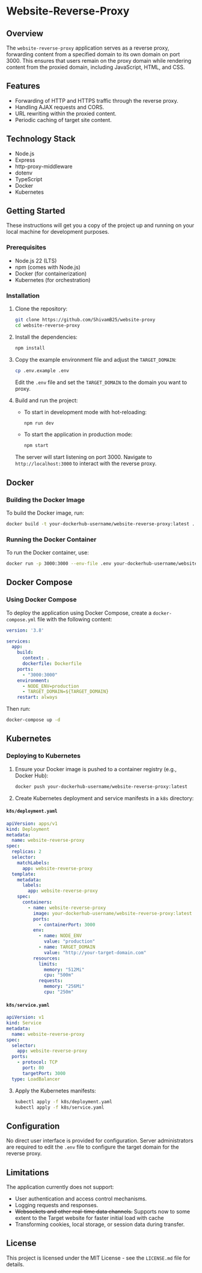 
# Website-Reverse-Proxy

## Overview

The `website-reverse-proxy` application serves as a reverse proxy, forwarding content from a specified domain to its own domain on port 3000. This ensures that users remain on the proxy domain while rendering content from the proxied domain, including JavaScript, HTML, and CSS.

## Features

- Forwarding of HTTP and HTTPS traffic through the reverse proxy.
- Handling AJAX requests and CORS.
- URL rewriting within the proxied content.
- Periodic caching of target site content.

## Technology Stack

- Node.js
- Express
- http-proxy-middleware
- dotenv
- TypeScript
- Docker
- Kubernetes

## Getting Started

These instructions will get you a copy of the project up and running on your local machine for development purposes.

### Prerequisites

- Node.js 22 (LTS)
- npm (comes with Node.js)
- Docker (for containerization)
- Kubernetes (for orchestration)

### Installation

1. Clone the repository:

   ```bash
   git clone https://github.com/ShivamB25/website-proxy
   cd website-reverse-proxy
   ```

2. Install the dependencies:

   ```bash
   npm install
   ```

3. Copy the example environment file and adjust the `TARGET_DOMAIN`:

   ```bash
   cp .env.example .env
   ```

   Edit the `.env` file and set the `TARGET_DOMAIN` to the domain you want to proxy.

4. Build and run the project:

   - To start in development mode with hot-reloading:

     ```bash
     npm run dev
     ```

   - To start the application in production mode:

     ```bash
     npm start
     ```

   The server will start listening on port 3000. Navigate to `http://localhost:3000` to interact with the reverse proxy.

## Docker

### Building the Docker Image

To build the Docker image, run:

```bash
docker build -t your-dockerhub-username/website-reverse-proxy:latest .
```

### Running the Docker Container

To run the Docker container, use:

```bash
docker run -p 3000:3000 --env-file .env your-dockerhub-username/website-reverse-proxy:latest
```

## Docker Compose

### Using Docker Compose

To deploy the application using Docker Compose, create a `docker-compose.yml` file with the following content:

```yaml
version: '3.8'

services:
  app:
    build:
      context: .
      dockerfile: Dockerfile
    ports:
      - "3000:3000"
    environment:
      - NODE_ENV=production
      - TARGET_DOMAIN=${TARGET_DOMAIN}
    restart: always
```

Then run:

```bash
docker-compose up -d
```

## Kubernetes

### Deploying to Kubernetes

1. Ensure your Docker image is pushed to a container registry (e.g., Docker Hub):

   ```bash
   docker push your-dockerhub-username/website-reverse-proxy:latest
   ```

2. Create Kubernetes deployment and service manifests in a `k8s` directory:

#### `k8s/deployment.yaml`

```yaml
apiVersion: apps/v1
kind: Deployment
metadata:
  name: website-reverse-proxy
spec:
  replicas: 2
  selector:
    matchLabels:
      app: website-reverse-proxy
  template:
    metadata:
      labels:
        app: website-reverse-proxy
    spec:
      containers:
        - name: website-reverse-proxy
          image: your-dockerhub-username/website-reverse-proxy:latest
          ports:
            - containerPort: 3000
          env:
            - name: NODE_ENV
              value: "production"
            - name: TARGET_DOMAIN
              value: "http://your-target-domain.com"
          resources:
            limits:
              memory: "512Mi"
              cpu: "500m"
            requests:
              memory: "256Mi"
              cpu: "250m"
```

#### `k8s/service.yaml`

```yaml
apiVersion: v1
kind: Service
metadata:
  name: website-reverse-proxy
spec:
  selector:
    app: website-reverse-proxy
  ports:
    - protocol: TCP
      port: 80
      targetPort: 3000
  type: LoadBalancer
```

3. Apply the Kubernetes manifests:

   ```bash
   kubectl apply -f k8s/deployment.yaml
   kubectl apply -f k8s/service.yaml
   ```

## Configuration

No direct user interface is provided for configuration. Server administrators are required to edit the `.env` file to configure the target domain for the reverse proxy.

## Limitations

The application currently does not support:

- User authentication and access control mechanisms.
- Logging requests and responses.
- ~~Websockets and other real-time data channels.~~ Supports now to some extent to the Target website for faster initial load with cache
- Transforming cookies, local storage, or session data during transfer.

## License

This project is licensed under the MIT License - see the `LICENSE.md` file for details.
